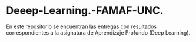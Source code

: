 # Deeep-Learning.-FAMAF-UNC.
En este repositorio se encuentran las entregas con resultados correspondientes a la asignatura de Aprendizaje Profundo (Deep Learning).
